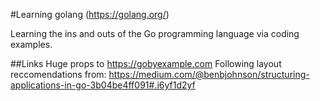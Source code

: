 #Learning golang (https://golang.org/)

Learning the ins and outs of the Go programming language via coding examples.

##Links
Huge props to https://gobyexample.com
Following layout reccomendations from: https://medium.com/@benbjohnson/structuring-applications-in-go-3b04be4ff091#.i6yf1d2yf
